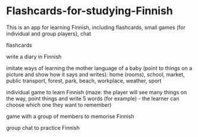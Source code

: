 # Flashcards-for-studying-Finnish
This is an app for learning Finnish, including flashcards, small games (for individual and group players), chat

flashcards

write a diary in Finnish

imitate ways of learning the mother language of a baby (point to things on a picture and show how it says and writes): home (rooms), school, market, public transport, forest, park, beach, workplace, weather, sport

individual game to learn Finnish (maze: the player will see many things on the way, point things and write 5 words (for example) - the learner can choose which one they want to remember)

game with a group of members to memorise Finnish

group chat to practice Finnish
